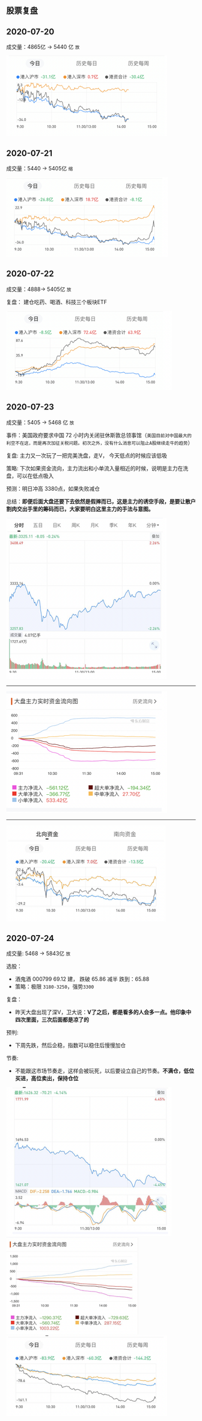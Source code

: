 ## 股票复盘

## 2020-07-20

成交量：4865亿 ->  5440 亿 `放`



<img src="assets/readme/image-20200723102529403.png" alt="image-20200723102529403" style="zoom:50%;" />



## 2020-07-21

成交量：5440 -> 5405亿 `缩`

<img src="assets/readme/image-20200723102425420.png" alt="image-20200723102425420" style="zoom:50%;" />



## 2020-07-22

成交量：4888-> 5405亿   `放`

复盘： 建仓吃药、喝酒、科技三个板块ETF

<img src="assets/readme/clever-mini-2020-07-22.png" alt="image-20200723101616227" style="zoom:50%;" />

## 2020-07-23

成交量：5405  -> 5468 亿  `放`

事件：美国政府要求中国 72 小时内关闭驻休斯敦总领事馆（`美国目前对中国最大的利空不在这，而是再次加征关税问题。初次之外，没有什么消息可以阻止A股继续走牛的趋势`）

复盘: 主力又一次玩了一把完美洗盘，走V， 今天低点的时候应该低吸

策略: 下次如果资金流向，主力流出和小单流入量相近的时候，说明是主力在洗盘，可以在低点吸入

预测：明日冲高 3380点，如果失败减仓

总结：**即便后面大盘还要下去依然是假摔而已，这是主力的诱空手段，是要让散户割肉交出手里的筹码而已，大家要明白这里主力的手法与意图。**

<img src="assets/readme/image-20200723152743120.png" alt="image-20200723152743120" style="zoom:50%;" />

---

<img src="assets/readme/image-20200723160721752.png" alt="image-20200723160721752" style="zoom:50%;" />

---

<img src="assets/readme/image-20200723152230602.png" alt="image-20200723152230602" style="zoom:50%;" />

## 2020-07-24

成交量:  5468  ->  5843亿 `放`

选股：

* 酒鬼酒 000799   69.12 建， 跌破 65.86 减半  跌到：65.88
* 策略：极限 `3180-3250`，强势`3300`

复盘：

* 昨天大盘出现了深V，卫大说：**V了之后，都是看多的人会多一点。他印象中四次里面，三次后面都是凉了的**

预判: 

* 下周先跌，然后企稳，指数可以稳住后慢慢加仓

节奏:

* 不能跟这市场节奏走，这样会被玩死，以后要设立自己的节奏。**不满仓，低位买进，高位卖出，保持仓位**

<img src="assets/readme/image-20200724160949512.png" alt="image-20200724160949512" style="zoom:50%;" />

<img src="assets/readme/image-20200724161024581.png" alt="image-20200724161024581" style="zoom:50%;" />

<img src="assets/readme/image-20200724161215158.png" alt="image-20200724161215158" style="zoom:50%;" />